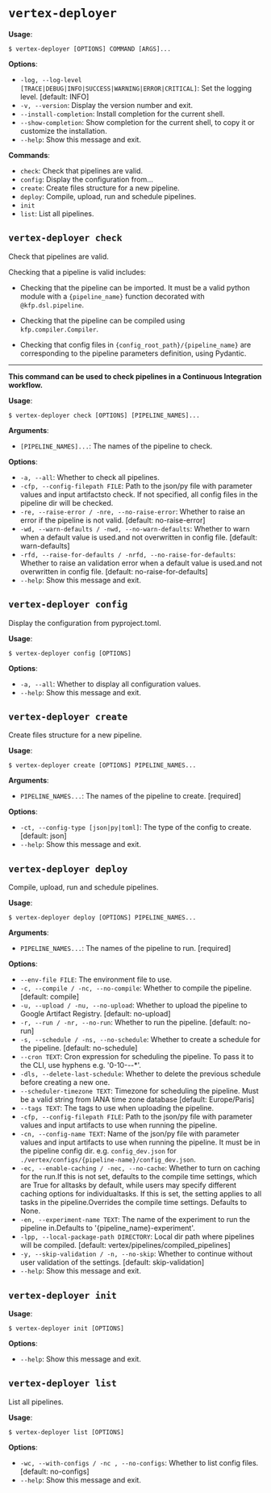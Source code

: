 # `vertex-deployer`

**Usage**:

```console
$ vertex-deployer [OPTIONS] COMMAND [ARGS]...
```

**Options**:

* `-log, --log-level [TRACE|DEBUG|INFO|SUCCESS|WARNING|ERROR|CRITICAL]`: Set the logging level.  [default: INFO]
* `-v, --version`: Display the version number and exit.
* `--install-completion`: Install completion for the current shell.
* `--show-completion`: Show completion for the current shell, to copy it or customize the installation.
* `--help`: Show this message and exit.

**Commands**:

* `check`: Check that pipelines are valid.
* `config`: Display the configuration from...
* `create`: Create files structure for a new pipeline.
* `deploy`: Compile, upload, run and schedule pipelines.
* `init`
* `list`: List all pipelines.

## `vertex-deployer check`

Check that pipelines are valid.

Checking that a pipeline is valid includes:

* Checking that the pipeline can be imported. It must be a valid python module with a
`{pipeline_name}` function decorated with `@kfp.dsl.pipeline`.

* Checking that the pipeline can be compiled using `kfp.compiler.Compiler`.

* Checking that config files in `{config_root_path}/{pipeline_name}` are corresponding to the
pipeline parameters definition, using Pydantic.

---

**This command can be used to check pipelines in a Continuous Integration workflow.**

**Usage**:

```console
$ vertex-deployer check [OPTIONS] [PIPELINE_NAMES]...
```

**Arguments**:

* `[PIPELINE_NAMES]...`: The names of the pipeline to check.

**Options**:

* `-a, --all`: Whether to check all pipelines.
* `-cfp, --config-filepath FILE`: Path to the json/py file with parameter values and input artifactsto check. If not specified, all config files in the pipeline dir will be checked.
* `-re, --raise-error / -nre, --no-raise-error`: Whether to raise an error if the pipeline is not valid.  [default: no-raise-error]
* `-wd, --warn-defaults / -nwd, --no-warn-defaults`: Whether to warn when a default value is used.and not overwritten in config file.  [default: warn-defaults]
* `-rfd, --raise-for-defaults / -nrfd, --no-raise-for-defaults`: Whether to raise an validation error when a default value is used.and not overwritten in config file.  [default: no-raise-for-defaults]
* `--help`: Show this message and exit.

## `vertex-deployer config`

Display the configuration from pyproject.toml.

**Usage**:

```console
$ vertex-deployer config [OPTIONS]
```

**Options**:

* `-a, --all`: Whether to display all configuration values.
* `--help`: Show this message and exit.

## `vertex-deployer create`

Create files structure for a new pipeline.

**Usage**:

```console
$ vertex-deployer create [OPTIONS] PIPELINE_NAMES...
```

**Arguments**:

* `PIPELINE_NAMES...`: The names of the pipeline to create.  [required]

**Options**:

* `-ct, --config-type [json|py|toml]`: The type of the config to create.  [default: json]
* `--help`: Show this message and exit.

## `vertex-deployer deploy`

Compile, upload, run and schedule pipelines.

**Usage**:

```console
$ vertex-deployer deploy [OPTIONS] PIPELINE_NAMES...
```

**Arguments**:

* `PIPELINE_NAMES...`: The names of the pipeline to run.  [required]

**Options**:

* `--env-file FILE`: The environment file to use.
* `-c, --compile / -nc, --no-compile`: Whether to compile the pipeline.  [default: compile]
* `-u, --upload / -nu, --no-upload`: Whether to upload the pipeline to Google Artifact Registry.  [default: no-upload]
* `-r, --run / -nr, --no-run`: Whether to run the pipeline.  [default: no-run]
* `-s, --schedule / -ns, --no-schedule`: Whether to create a schedule for the pipeline.  [default: no-schedule]
* `--cron TEXT`: Cron expression for scheduling the pipeline. To pass it to the CLI, use hyphens e.g. '0-10-*-*-*'.
* `-dls, --delete-last-schedule`: Whether to delete the previous schedule before creating a new one.
* `--scheduler-timezone TEXT`: Timezone for scheduling the pipeline. Must be a valid string from IANA time zone database  [default: Europe/Paris]
* `--tags TEXT`: The tags to use when uploading the pipeline.
* `-cfp, --config-filepath FILE`: Path to the json/py file with parameter values and input artifacts to use when running the pipeline.
* `-cn, --config-name TEXT`: Name of the json/py file with parameter values and input artifacts to use when running the pipeline. It must be in the pipeline config dir. e.g. `config_dev.json` for `./vertex/configs/{pipeline-name}/config_dev.json`.
* `-ec, --enable-caching / -nec, --no-cache`: Whether to turn on caching for the run.If this is not set, defaults to the compile time settings, which are True for alltasks by default, while users may specify different caching options for individualtasks. If this is set, the setting applies to all tasks in the pipeline.Overrides the compile time settings. Defaults to None.
* `-en, --experiment-name TEXT`: The name of the experiment to run the pipeline in.Defaults to '{pipeline_name}-experiment'.
* `-lpp, --local-package-path DIRECTORY`: Local dir path where pipelines will be compiled.  [default: vertex/pipelines/compiled_pipelines]
* `-y, --skip-validation / -n, --no-skip`: Whether to continue without user validation of the settings.  [default: skip-validation]
* `--help`: Show this message and exit.

## `vertex-deployer init`

**Usage**:

```console
$ vertex-deployer init [OPTIONS]
```

**Options**:

* `--help`: Show this message and exit.

## `vertex-deployer list`

List all pipelines.

**Usage**:

```console
$ vertex-deployer list [OPTIONS]
```

**Options**:

* `-wc, --with-configs / -nc , --no-configs`: Whether to list config files.  [default: no-configs]
* `--help`: Show this message and exit.
